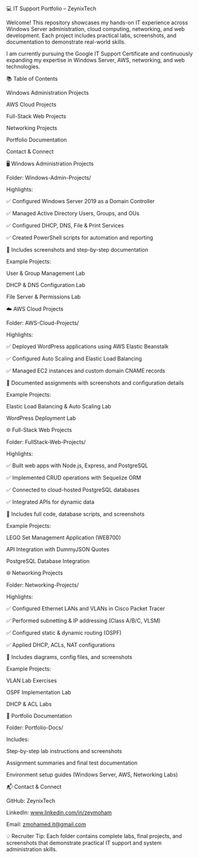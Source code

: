 💻 IT Support Portfolio – ZeynixTech

Welcome! This repository showcases my hands-on IT experience across Windows Server administration, cloud computing, networking, and web development. Each project includes practical labs, screenshots, and documentation to demonstrate real-world skills.

I am currently pursuing the Google IT Support Certificate and continuously expanding my expertise in Windows Server, AWS, networking, and web technologies.

📚 Table of Contents

Windows Administration Projects

AWS Cloud Projects

Full-Stack Web Projects

Networking Projects

Portfolio Documentation

Contact & Connect

🖥️ Windows Administration Projects

Folder: Windows-Admin-Projects/

Highlights:

✅ Configured Windows Server 2019 as a Domain Controller

✅ Managed Active Directory Users, Groups, and OUs

✅ Configured DHCP, DNS, File & Print Services

✅ Created PowerShell scripts for automation and reporting

📸 Includes screenshots and step-by-step documentation

Example Projects:

User & Group Management Lab

DHCP & DNS Configuration Lab

File Server & Permissions Lab

☁️ AWS Cloud Projects

Folder: AWS-Cloud-Projects/

Highlights:

✅ Deployed WordPress applications using AWS Elastic Beanstalk

✅ Configured Auto Scaling and Elastic Load Balancing

✅ Managed EC2 instances and custom domain CNAME records

📸 Documented assignments with screenshots and configuration details

Example Projects:

Elastic Load Balancing & Auto Scaling Lab

WordPress Deployment Lab

🌐 Full-Stack Web Projects

Folder: FullStack-Web-Projects/

Highlights:

✅ Built web apps with Node.js, Express, and PostgreSQL

✅ Implemented CRUD operations with Sequelize ORM

✅ Connected to cloud-hosted PostgreSQL databases

✅ Integrated APIs for dynamic data

📸 Includes full code, database scripts, and screenshots

Example Projects:

LEGO Set Management Application (WEB700)

API Integration with DummyJSON Quotes

PostgreSQL Database Integration

🌐 Networking Projects

Folder: Networking-Projects/

Highlights:

✅ Configured Ethernet LANs and VLANs in Cisco Packet Tracer

✅ Performed subnetting & IP addressing (Class A/B/C, VLSM)

✅ Configured static & dynamic routing (OSPF)

✅ Applied DHCP, ACLs, NAT configurations

📸 Includes diagrams, config files, and screenshots

Example Projects:

VLAN Lab Exercises

OSPF Implementation Lab

DHCP & ACL Labs

📄 Portfolio Documentation

Folder: Portfolio-Docs/

Includes:

Step-by-step lab instructions and screenshots

Assignment summaries and final test documentation

Environment setup guides (Windows Server, AWS, Networking Labs)

📬 Contact & Connect

GitHub: ZeynixTech

LinkedIn: www.linkedin.com/in/zeymoham

Email: zmohamed.it@gmail.com

💡 Recruiter Tip: Each folder contains complete labs, final projects, and screenshots that demonstrate practical IT support and system administration skills.
